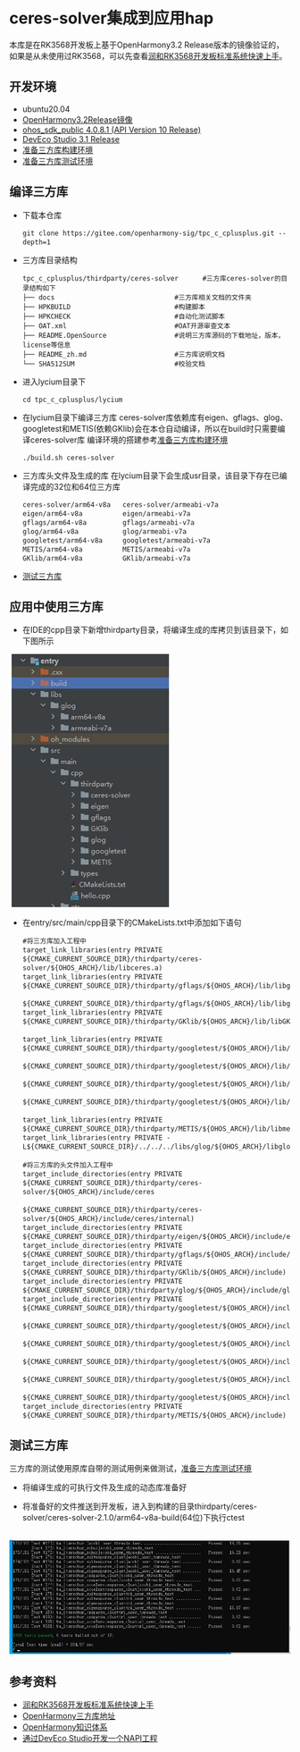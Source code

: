 # ceres-solver集成到应用hap
本库是在RK3568开发板上基于OpenHarmony3.2 Release版本的镜像验证的，如果是从未使用过RK3568，可以先查看[润和RK3568开发板标准系统快速上手](https://gitee.com/openharmony-sig/knowledge_demo_temp/tree/master/docs/rk3568_helloworld)。
## 开发环境
- ubuntu20.04
- [OpenHarmony3.2Release镜像](https://gitee.com/link?target=https%3A%2F%2Frepo.huaweicloud.com%2Fopenharmony%2Fos%2F3.2-Release%2Fdayu200_standard_arm32.tar.gz)
- [ohos_sdk_public 4.0.8.1 (API Version 10 Release)](http://download.ci.openharmony.cn/version/Master_Version/OpenHarmony_4.0.8.1/20230608_091016/version-Master_Version-OpenHarmony_4.0.8.1-20230608_091016-ohos-sdk-full.tar.gz)
- [DevEco Studio 3.1 Release](https://contentcenter-vali-drcn.dbankcdn.cn/pvt_2/DeveloperAlliance_package_901_9/81/v3/tgRUB84wR72nTfE8Ir_xMw/devecostudio-windows-3.1.0.501.zip?HW-CC-KV=V1&HW-CC-Date=20230621T074329Z&HW-CC-Expire=315360000&HW-CC-Sign=22F6787DF6093ECB4D4E08F9379B114280E1F65DA710599E48EA38CB24F3DBF2)
- [准备三方库构建环境](../../../lycium/README.md#1编译环境准备)
- [准备三方库测试环境](../../../lycium/README.md#3ci环境准备)
## 编译三方库
- 下载本仓库
  ```
  git clone https://gitee.com/openharmony-sig/tpc_c_cplusplus.git --depth=1
  ```
- 三方库目录结构
  ```
  tpc_c_cplusplus/thirdparty/ceres-solver      #三方库ceres-solver的目录结构如下
  ├── docs                              #三方库相关文档的文件夹
  ├── HPKBUILD                          #构建脚本
  ├── HPKCHECK                          #自动化测试脚本
  ├── OAT.xml                           #OAT开源审查文本
  ├── README.OpenSource                 #说明三方库源码的下载地址，版本，license等信息
  ├── README_zh.md                      #三方库说明文档
  └── SHA512SUM                         #校验文档
  ```
  
- 进入lycium目录下
  ```
  cd tpc_c_cplusplus/lycium
  ```
- 在lycium目录下编译三方库 
  ceres-solver库依赖库有eigen、gflags、glog、googletest和METIS(依赖GKlib)会在本仓自动编译，所以在build时只需要编译ceres-solver库
  编译环境的搭建参考[准备三方库构建环境](../../../lycium/README.md#1编译环境准备)
  ```
  ./build.sh ceres-solver
  ```
- 三方库头文件及生成的库
  在lycium目录下会生成usr目录，该目录下存在已编译完成的32位和64位三方库
  ```
  ceres-solver/arm64-v8a   ceres-solver/armeabi-v7a
  eigen/arm64-v8a          eigen/armeabi-v7a
  gflags/arm64-v8a         gflags/armeabi-v7a
  glog/arm64-v8a           glog/armeabi-v7a
  googletest/arm64-v8a     googletest/armeabi-v7a
  METIS/arm64-v8a          METIS/armeabi-v7a
  GKlib/arm64-v8a          GKlib/armeabi-v7a
  ```

- [测试三方库](#测试三方库)

## 应用中使用三方库

- 在IDE的cpp目录下新增thirdparty目录，将编译生成的库拷贝到该目录下，如下图所示
  
&nbsp;![thirdparty_install_dir](pic/ceres-solver_install_dir.jpg)

- 在entry/src/main/cpp目录下的CMakeLists.txt中添加如下语句
  ```
  #将三方库加入工程中
  target_link_libraries(entry PRIVATE ${CMAKE_CURRENT_SOURCE_DIR}/thirdparty/ceres-solver/${OHOS_ARCH}/lib/libceres.a)
  target_link_libraries(entry PRIVATE ${CMAKE_CURRENT_SOURCE_DIR}/thirdparty/gflags/${OHOS_ARCH}/lib/libgflags_nothreads.a
                                      ${CMAKE_CURRENT_SOURCE_DIR}/thirdparty/gflags/${OHOS_ARCH}/lib/libgflags.a)
  target_link_libraries(entry PRIVATE ${CMAKE_CURRENT_SOURCE_DIR}/thirdparty/GKlib/${OHOS_ARCH}/lib/libGKlib.a)

  target_link_libraries(entry PRIVATE ${CMAKE_CURRENT_SOURCE_DIR}/thirdparty/googletest/${OHOS_ARCH}/lib/libgmock_main.a
                                      ${CMAKE_CURRENT_SOURCE_DIR}/thirdparty/googletest/${OHOS_ARCH}/lib/libgmock.a
                                      ${CMAKE_CURRENT_SOURCE_DIR}/thirdparty/googletest/${OHOS_ARCH}/lib/libgtest_main.a
                                      ${CMAKE_CURRENT_SOURCE_DIR}/thirdparty/googletest/${OHOS_ARCH}/lib/libgtest.a)

  target_link_libraries(entry PRIVATE ${CMAKE_CURRENT_SOURCE_DIR}/thirdparty/METIS/${OHOS_ARCH}/lib/libmetis.a)
  target_link_libraries(entry PRIVATE -L${CMAKE_CURRENT_SOURCE_DIR}/../../../libs/glog/${OHOS_ARCH}/libglog.so.1)

  #将三方库的头文件加入工程中
  target_include_directories(entry PRIVATE ${CMAKE_CURRENT_SOURCE_DIR}/thirdparty/ceres-solver/${OHOS_ARCH}/include/ceres
                                          ${CMAKE_CURRENT_SOURCE_DIR}/thirdparty/ceres-solver/${OHOS_ARCH}/include/ceres/internal)
  target_include_directories(entry PRIVATE ${CMAKE_CURRENT_SOURCE_DIR}/thirdparty/eigen/${OHOS_ARCH}/include/eigen3)
  target_include_directories(entry PRIVATE ${CMAKE_CURRENT_SOURCE_DIR}/thirdparty/gflags/${OHOS_ARCH}/include/gflags)
  target_include_directories(entry PRIVATE ${CMAKE_CURRENT_SOURCE_DIR}/thirdparty/GKlib/${OHOS_ARCH}/include)
  target_include_directories(entry PRIVATE ${CMAKE_CURRENT_SOURCE_DIR}/thirdparty/glog/${OHOS_ARCH}/include/glog)
  target_include_directories(entry PRIVATE ${CMAKE_CURRENT_SOURCE_DIR}/thirdparty/googletest/${OHOS_ARCH}/include/gmock
                                          ${CMAKE_CURRENT_SOURCE_DIR}/thirdparty/googletest/${OHOS_ARCH}/include/gmock/internal
                                          ${CMAKE_CURRENT_SOURCE_DIR}/thirdparty/googletest/${OHOS_ARCH}/include/gmock/internal/custom
                                          ${CMAKE_CURRENT_SOURCE_DIR}/thirdparty/googletest/${OHOS_ARCH}/include/gtest
                                          ${CMAKE_CURRENT_SOURCE_DIR}/thirdparty/googletest/${OHOS_ARCH}/include/gtest/internal
                                          ${CMAKE_CURRENT_SOURCE_DIR}/thirdparty/googletest/${OHOS_ARCH}/include/gtest/internal/custom)
  target_include_directories(entry PRIVATE ${CMAKE_CURRENT_SOURCE_DIR}/thirdparty/METIS/${OHOS_ARCH}/include)
  ```

## 测试三方库
三方库的测试使用原库自带的测试用例来做测试，[准备三方库测试环境](../../../lycium/README.md#3ci环境准备)

- 将编译生成的可执行文件及生成的动态库准备好

- 将准备好的文件推送到开发板，进入到构建的目录thirdparty/ceres-solver/ceres-solver-2.1.0/arm64-v8a-build(64位)下执行ctest

&nbsp;![ceres-solver_test](pic/ceres-solver_test.jpg)

## 参考资料
- [润和RK3568开发板标准系统快速上手](https://gitee.com/openharmony-sig/knowledge_demo_temp/tree/master/docs/rk3568_helloworld)
- [OpenHarmony三方库地址](https://gitee.com/openharmony-tpc)
- [OpenHarmony知识体系](https://gitee.com/openharmony-sig/knowledge)
- [通过DevEco Studio开发一个NAPI工程](https://gitee.com/openharmony-sig/knowledge_demo_temp/blob/master/docs/napi_study/docs/hello_napi.md)
